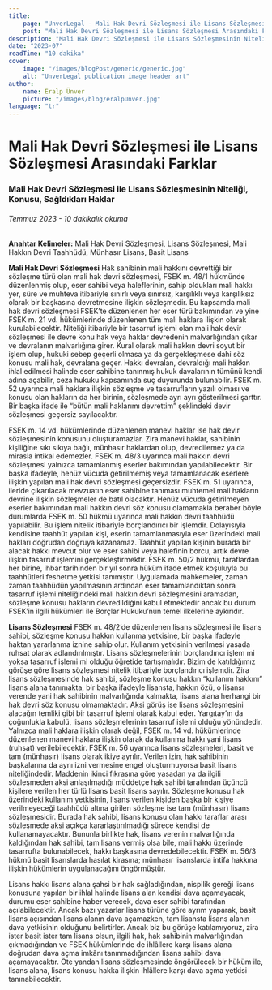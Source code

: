 ```yaml
---
title:
    page: "UnverLegal - Mali Hak Devri Sözleşmesi ile Lisans Sözleşmesi Arasındaki Farklar"
    post: "Mali Hak Devri Sözleşmesi ile Lisans Sözleşmesi Arasındaki Farklar"
description: "Mali Hak Devri Sözleşmesi ile Lisans Sözleşmesinin Niteliği, Konusu, Sağldıkları Haklar"
date: "2023-07"
readTime: "10 dakika"
cover:
    image: "/images/blogPost/generic/generic.jpg"
    alt: "UnverLegal publication image header art"
author:
    name: Eralp Ünver
    picture: "/images/blog/eralpUnver.jpg"
language: "tr"
---
```


# Mali Hak Devri Sözleşmesi ile Lisans Sözleşmesi Arasındaki Farklar

### Mali Hak Devri Sözleşmesi ile Lisans Sözleşmesinin Niteliği, Konusu, Sağldıkları Haklar

###### Temmuz 2023 - 10 dakikalık okuma

**Anahtar Kelimeler:** Mali Hak Devri Sözleşmesi, Lisans Sözleşmesi, Mali Hakkın Devri Taahhüdü, Münhasır Lisans, Basit Lisans

**Mali Hak Devri Sözleşmesi**
Hak sahibinin mali hakkını devrettiği bir sözleşme türü olan mali hak devri sözleşmesi, FSEK m. 48/1 hükmünde düzenlenmiş olup, eser sahibi veya haleflerinin, sahip oldukları mali hakkı yer, süre ve muhteva itibariyle sınırlı veya sınırsız, karşılıklı veya karşılıksız olarak bir başkasına devretmesine ilişkin sözleşmedir. Bu kapsamda mali hak devri sözleşmesi FSEK’te düzenlenen her eser türü bakımından ve yine FSEK m. 21 vd. hükümlerinde düzenlenen tüm mali haklara ilişkin olarak kurulabilecektir. Niteliği itibariyle bir tasarruf işlemi olan mali hak devir sözleşmesi ile devre konu hak veya haklar devredenin malvarlığından çıkar ve devralanın malvarlığına girer. Kural olarak mali hakkın devri soyut bir işlem olup, hukuki sebep geçerli olmasa ya da gerçekleşmese dahi söz konusu mali hak, devralana geçer. Hakkı devralan, devraldığı mali hakkın ihlal edilmesi halinde eser sahibine tanınmış hukuk davalarının tümünü kendi adına açabilir, ceza hukuku kapsamında suç duyurunda bulunabilir. FSEK m. 52 uyarınca mali haklara ilişkin sözleşme ve tasarrufların yazılı olması ve konusu olan hakların da her birinin, sözleşmede ayrı ayrı gösterilmesi şarttır. Bir başka ifade ile “bütün mali haklarımı devrettim” şeklindeki devir sözleşmesi geçersiz sayılacaktır. 

FSEK m. 14 vd. hükümlerinde düzenlenen manevi haklar ise hak devir sözleşmesinin konusunu oluşturamazlar. Zira manevi haklar, sahibinin kişiliğine sıkı sıkıya bağlı, münhasır haklardan olup, devredilemez ya da mirasla intikal edemezler. FSEK m. 48/3 uyarınca mali hakkın devri sözleşmesi yalnızca tamamlanmış eserler bakımından yapılabilecektir. Bir başka ifadeyle, henüz vücuda getirilmemiş veya tamamlanacak eserlere ilişkin yapılan mali hak devri sözleşmesi geçersizdir. FSEK m. 51 uyarınca, ileride çıkarılacak mevzuatın eser sahibine tanıması muhtemel mali hakların devrine ilişkin sözleşmeler de batıl olacaktır. Henüz vücuda getirilmeyen eserler bakımından mali hakkın devri söz konusu olamamakla beraber böyle durumlarda FSEK m. 50 hükmü uyarınca mali hakkın devri taahhüdü yapılabilir. Bu işlem nitelik itibariyle borçlandırıcı bir işlemdir. Dolayısıyla kendisine taahhüt yapılan kişi, eserin tamamlanmasıyla eser üzerindeki mali hakları doğrudan doğruya kazanamaz. Taahhüt yapılan kişinin burada bir alacak hakkı mevcut olur ve eser sahibi veya halefinin borcu, artık devre ilişkin tasarruf işlemini gerçekleştirmektir. FSEK m. 50/2 hükmü, taraflardan her birine, ihbar tarihinden bir yıl sonra hüküm ifade etmek koşuluyla bu taahhütleri feshetme yetkisi tanımıştır. Uygulamada mahkemeler, zaman zaman taahhüdün yapılmasının ardından eser tamamlandıktan sonra tasarruf işlemi niteliğindeki mali hakkın devri sözleşmesini aramadan, sözleşme konusu hakların devredildiğini kabul etmektedir ancak bu durum FSEK’in ilgili hükümleri ile Borçlar Hukuku’nun temel ilkelerine aykırıdır. 

**Lisans Sözleşmesi**
FSEK m. 48/2’de düzenlenen lisans sözleşmesi ile lisans sahibi, sözleşme konusu hakkın kullanma yetkisine, bir başka ifadeyle haktan yararlanma iznine sahip olur. Kullanım yetkisinin verilmesi yasada ruhsat olarak adlandırılmıştır. Lisans sözleşmelerinin borçlandırıcı işlem mi yoksa tasarruf işlemi mi olduğu öğretide tartışmalıdır. Bizim de katıldığımız görüşe göre lisans sözleşmesi nitelik itibariyle borçlandırıcı işlemdir. Zira lisans sözleşmesinde hak sahibi, sözleşme konusu hakkın “kullanım hakkını” lisans alana tanımakta, bir başka ifadeyle lisansta, hakkın özü, o lisansı verende yani hak sahibinin malvarlığında kalmakta, lisans alana herhangi bir hak devri söz konusu olmamaktadır. Aksi görüş ise lisans sözleşmesini alacağın temliki gibi bir tasarruf işlemi olarak kabul eder. Yargıtay’ın da çoğunlukla kabulü, lisans sözleşmelerinin tasarruf işlemi olduğu yönündedir. Yalnızca mali haklara ilişkin olarak değil, FSEK m. 14 vd. hükümlerinde düzenlenen manevi haklara ilişkin olarak da kullanma hakkı yani lisans (ruhsat) verilebilecektir. FSEK m. 56 uyarınca lisans sözleşmeleri, basit ve tam (münhasır) lisans olarak ikiye ayrılır. Verilen izin, hak sahibinin başkalarına da aynı izni vermesine engel oluşturmuyorsa basit lisans niteliğindedir. Maddenin ikinci fıkrasına göre yasadan ya da ilgili sözleşmeden aksi anlaşılmadığı müddetçe hak sahibi tarafından üçüncü kişilere verilen her türlü lisans basit lisans sayılır. Sözleşme konusu hak üzerindeki kullanım yetkisinin, lisans verilen kişiden başka bir kişiye verilmeyeceği taahhüdü altına girilen sözleşme ise tam (münhasır) lisans sözleşmesidir. Burada hak sahibi, lisans konusu olan hakkı taraflar arası sözleşmede aksi açıkça kararlaştırılmadığı sürece kendisi de kullanamayacaktır. Bununla birlikte hak, lisans verenin malvarlığında kaldığından hak sahibi, tam lisans vermiş olsa bile, mali hakkı üzerinde tasarrufta bulunabilecek, hakkı başkasına devredebilecektir. FSEK m. 56/3 hükmü basit lisanslarda hasılat kirasına; münhasır lisanslarda intifa hakkına ilişkin hükümlerin uygulanacağını öngörmüştür.

Lisans hakkı lisans alana şahsi bir hak sağladığından, nispilik gereği lisans konusuna yapılan bir ihlal halinde lisans alan kendisi dava açamayacak, durumu eser sahibine haber verecek, dava eser sahibi tarafından açılabilecektir. Ancak bazı yazarlar lisans türüne göre ayrım yaparak, basit lisans açısından lisans alanın dava açamazken, tam lisansta lisans alanın dava yetkisinin olduğunu belirtirler. Ancak biz bu görüşe katılamıyoruz, zira ister basit ister tam lisans olsun, ilgili hak, hak sahibinin malvarlığından çıkmadığından ve FSEK hükümlerinde de ihlâllere karşı lisans alana doğrudan dava açma imkânı tanınmadığından lisans sahibi dava açamayacaktır. Öte yandan lisans sözleşmesinde öngörülecek bir hüküm ile, lisans alana, lisans konusu hakka ilişkin ihlâllere karşı dava açma yetkisi tanınabilecektir. 